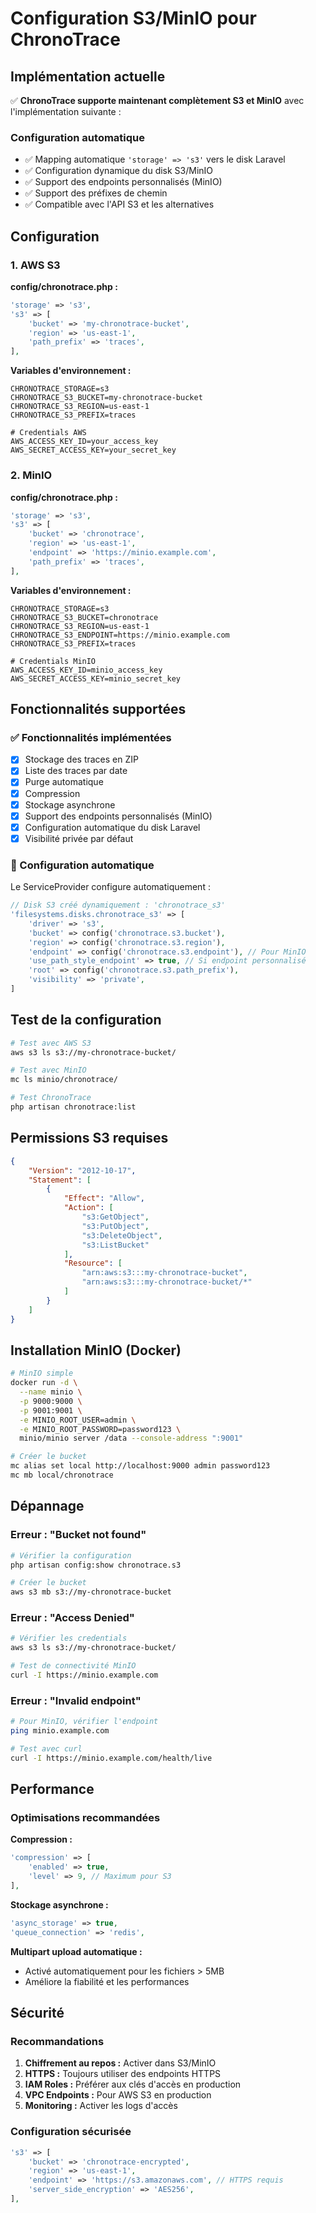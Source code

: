 # Configuration S3/MinIO pour ChronoTrace

## Implémentation actuelle

✅ **ChronoTrace supporte maintenant complètement S3 et MinIO** avec l'implémentation suivante :

### Configuration automatique
- ✅ Mapping automatique `'storage' => 's3'` vers le disk Laravel
- ✅ Configuration dynamique du disk S3/MinIO
- ✅ Support des endpoints personnalisés (MinIO)
- ✅ Support des préfixes de chemin
- ✅ Compatible avec l'API S3 et les alternatives

## Configuration

### 1. AWS S3

**config/chronotrace.php :**
```php
'storage' => 's3',
's3' => [
    'bucket' => 'my-chronotrace-bucket',
    'region' => 'us-east-1',
    'path_prefix' => 'traces',
],
```

**Variables d'environnement :**
```env
CHRONOTRACE_STORAGE=s3
CHRONOTRACE_S3_BUCKET=my-chronotrace-bucket
CHRONOTRACE_S3_REGION=us-east-1
CHRONOTRACE_S3_PREFIX=traces

# Credentials AWS
AWS_ACCESS_KEY_ID=your_access_key
AWS_SECRET_ACCESS_KEY=your_secret_key
```

### 2. MinIO

**config/chronotrace.php :**
```php
'storage' => 's3',
's3' => [
    'bucket' => 'chronotrace',
    'region' => 'us-east-1',
    'endpoint' => 'https://minio.example.com',
    'path_prefix' => 'traces',
],
```

**Variables d'environnement :**
```env
CHRONOTRACE_STORAGE=s3
CHRONOTRACE_S3_BUCKET=chronotrace
CHRONOTRACE_S3_REGION=us-east-1
CHRONOTRACE_S3_ENDPOINT=https://minio.example.com
CHRONOTRACE_S3_PREFIX=traces

# Credentials MinIO
AWS_ACCESS_KEY_ID=minio_access_key
AWS_SECRET_ACCESS_KEY=minio_secret_key
```

## Fonctionnalités supportées

### ✅ Fonctionnalités implémentées
- [x] Stockage des traces en ZIP
- [x] Liste des traces par date
- [x] Purge automatique
- [x] Compression
- [x] Stockage asynchrone
- [x] Support des endpoints personnalisés (MinIO)
- [x] Configuration automatique du disk Laravel
- [x] Visibilité privée par défaut

### 🔄 Configuration automatique
Le ServiceProvider configure automatiquement :
```php
// Disk S3 créé dynamiquement : 'chronotrace_s3'
'filesystems.disks.chronotrace_s3' => [
    'driver' => 's3',
    'bucket' => config('chronotrace.s3.bucket'),
    'region' => config('chronotrace.s3.region'),
    'endpoint' => config('chronotrace.s3.endpoint'), // Pour MinIO
    'use_path_style_endpoint' => true, // Si endpoint personnalisé
    'root' => config('chronotrace.s3.path_prefix'),
    'visibility' => 'private',
]
```

## Test de la configuration

```bash
# Test avec AWS S3
aws s3 ls s3://my-chronotrace-bucket/

# Test avec MinIO
mc ls minio/chronotrace/

# Test ChronoTrace
php artisan chronotrace:list
```

## Permissions S3 requises

```json
{
    "Version": "2012-10-17",
    "Statement": [
        {
            "Effect": "Allow",
            "Action": [
                "s3:GetObject",
                "s3:PutObject",
                "s3:DeleteObject",
                "s3:ListBucket"
            ],
            "Resource": [
                "arn:aws:s3:::my-chronotrace-bucket",
                "arn:aws:s3:::my-chronotrace-bucket/*"
            ]
        }
    ]
}
```

## Installation MinIO (Docker)

```bash
# MinIO simple
docker run -d \
  --name minio \
  -p 9000:9000 \
  -p 9001:9001 \
  -e MINIO_ROOT_USER=admin \
  -e MINIO_ROOT_PASSWORD=password123 \
  minio/minio server /data --console-address ":9001"

# Créer le bucket
mc alias set local http://localhost:9000 admin password123
mc mb local/chronotrace
```

## Dépannage

### Erreur : "Bucket not found"
```bash
# Vérifier la configuration
php artisan config:show chronotrace.s3

# Créer le bucket
aws s3 mb s3://my-chronotrace-bucket
```

### Erreur : "Access Denied"
```bash
# Vérifier les credentials
aws s3 ls s3://my-chronotrace-bucket/

# Test de connectivité MinIO
curl -I https://minio.example.com
```

### Erreur : "Invalid endpoint"
```bash
# Pour MinIO, vérifier l'endpoint
ping minio.example.com

# Test avec curl
curl -I https://minio.example.com/health/live
```

## Performance

### Optimisations recommandées

**Compression :**
```php
'compression' => [
    'enabled' => true,
    'level' => 9, // Maximum pour S3
],
```

**Stockage asynchrone :**
```php
'async_storage' => true,
'queue_connection' => 'redis',
```

**Multipart upload automatique :**
- Activé automatiquement pour les fichiers > 5MB
- Améliore la fiabilité et les performances

## Sécurité

### Recommandations
1. **Chiffrement au repos :** Activer dans S3/MinIO
2. **HTTPS :** Toujours utiliser des endpoints HTTPS
3. **IAM Roles :** Préférer aux clés d'accès en production
4. **VPC Endpoints :** Pour AWS S3 en production
5. **Monitoring :** Activer les logs d'accès

### Configuration sécurisée
```php
's3' => [
    'bucket' => 'chronotrace-encrypted',
    'region' => 'us-east-1',
    'endpoint' => 'https://s3.amazonaws.com', // HTTPS requis
    'server_side_encryption' => 'AES256',
],
```
